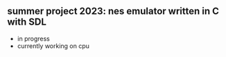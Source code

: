 ## summer project 2023: nes emulator written in C with SDL

* in progress
* currently working on cpu
